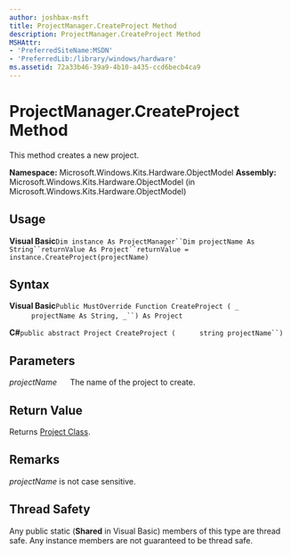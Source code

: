 ```yaml
---
author: joshbax-msft
title: ProjectManager.CreateProject Method
description: ProjectManager.CreateProject Method
MSHAttr:
- 'PreferredSiteName:MSDN'
- 'PreferredLib:/library/windows/hardware'
ms.assetid: 72a33b46-39a9-4b10-a435-ccd6becb4ca9
---
```


# ProjectManager.CreateProject Method


This method creates a new project.

**Namespace:** Microsoft.Windows.Kits.Hardware.ObjectModel **Assembly:** Microsoft.Windows.Kits.Hardware.ObjectModel (in Microsoft.Windows.Kits.Hardware.ObjectModel)

## Usage


**Visual Basic**`Dim instance As ProjectManager``Dim projectName As String``returnValue As Project``returnValue = instance.CreateProject(projectName)`

## Syntax


**Visual Basic**`Public MustOverride Function CreateProject ( _`           `projectName As String, _``) As Project`

**C#**`public abstract Project CreateProject (`           `string projectName``)`

## Parameters


*projectName*      The name of the project to create.

## Return Value


Returns [Project Class](project-class.md).

## Remarks


*projectName* is not case sensitive.

## Thread Safety


Any public static (**Shared** in Visual Basic) members of this type are thread safe. Any instance members are not guaranteed to be thread safe.

 

 






